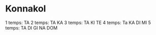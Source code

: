 # Konnakol

1 temps: TA
2 temps: TA KA
3 temps: TA KI TE
4 temps: Ta KA DI MI
5 temps: TA DI GI NA DOM